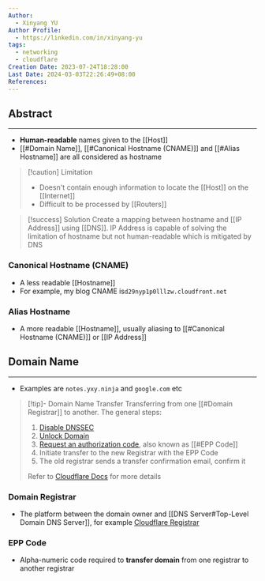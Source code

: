 ```yaml
---
Author:
  - Xinyang YU
Author Profile:
  - https://linkedin.com/in/xinyang-yu
tags:
  - networking
  - cloudflare
Creation Date: 2023-07-24T18:28:00
Last Date: 2024-03-03T22:26:49+08:00
References: 
---
```

## Abstract
---
- **Human-readable** names given to the [[Host]]
- [[#Domain Name]], [[#Canonical Hostname (CNAME)]] and [[#Alias Hostname]] are all considered as hostname

>[!caution] Limitation
>- Doesn't contain enough information to locate the [[Host]] on the [[Internet]]
>- Difficult to be processed by [[Routers]]


>[!success] Solution
>Create a mapping between hostname and [[IP Address]] using [[DNS]]. IP Address is capable of solving the limitation of hostname but not human-readable which is mitigated by DNS


### Canonical Hostname (CNAME)
- A less readable [[Hostname]]
- For example, my blog CNAME is``d29nyp1p0lllzw.cloudfront.net``

### Alias Hostname
- A more readable [[Hostname]], usually aliasing to [[#Canonical Hostname (CNAME)]] or [[IP Address]]


## Domain Name
---
- Examples are `notes.yxy.ninja` and  `google.com` etc

>[!tip]- Domain Name Transfer
>Transferring from one [[#Domain Registrar]] to another. The general steps:
>	1. [Disable DNSSEC](https://developers.cloudflare.com/registrar/get-started/transfer-domain-to-cloudflare/#disable-dnssec)
>	2. [Unlock Domain](https://developers.cloudflare.com/registrar/get-started/transfer-domain-to-cloudflare/#2-unlock-the-domain)
>	3. [Request an authorization code](https://developers.cloudflare.com/registrar/get-started/transfer-domain-to-cloudflare/#4-request-an-authorization-code), also known as [[#EPP Code]]
>	4. Initiate transfer to the new Registrar with the EPP Code
>	5. The old registrar sends a transfer confirmation email, confirm it
>	   
>Refer to [Cloudflare Docs](https://developers.cloudflare.com/registrar/get-started/transfer-domain-to-cloudflare/#disable-dnssec) for more details

### Domain Registrar
- The platform between the domain owner and [[DNS Server#Top-Level Domain DNS Server]], for example [Cloudflare Registrar](https://developers.cloudflare.com/registrar/)

### EPP Code
- Alpha-numeric code required to **transfer domain** from one registrar to another registrar


